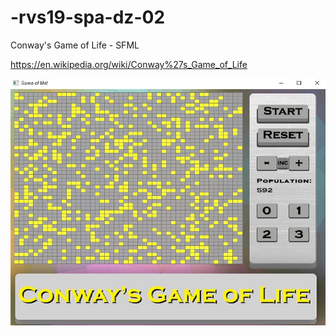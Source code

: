 # -rvs19-spa-dz-02
Conway's Game of Life - SFML

https://en.wikipedia.org/wiki/Conway%27s_Game_of_Life

<img src="dz2gof.jpg" class="img-responsive" alt=""> </div>
